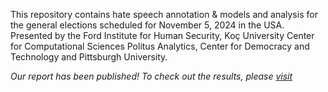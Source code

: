This repository contains hate speech annotation & models and analysis for the general elections scheduled for November 5, 2024 in the USA. Presented by the Ford Institute for Human Security, Koç University Center for Computational Sciences Politus Analytics, Center for Democracy and Technology and Pittsburgh University. 


*Our report has been published! To check out the results, please [visit](https://cdt.org/insights/report-hated-more-online-violence-targeting-women-of-color-candidates-in-the-2024-us-election/)*
